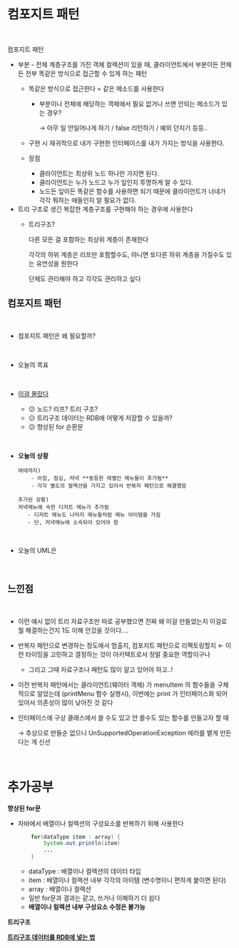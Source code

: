 <br/>


# 컴포지트 패턴

<br/>

컴포지트 패턴 

- 부분 - 전체 계층구조를 가진 객체 컬렉션이 있을 때, 클라이언트에서 부분이든 전체든 전부 똑같은 방식으로 접근할 수 있게 하는 패턴
    - 똑같은 방식으로 접근한다 = 같은 메소드를 사용한다
        - 부분이나 전체에 해당하는 객체에서 필요 없거나 쓰면 안되는 메소드가 있는 경우?
            
            → 아무 일 안일어나게 하기 / false 리턴하기 / 예외 던지기 등등.. 
            
    - 구현 시 재귀적으로 내가 구현한 인터페이스를 내가 가지는 방식을 사용한다.
    - 장점
        - 클라이언트는 최상위 노드 하나만 가지면 된다.
        - 클라이언트는 누가 노드고 누가 잎인지 투명하게 알 수 있다.
        - 노드든 잎이든 똑같은 함수를 사용하면 되기 때문에 클라이언트가 너네가 각각 뭐하는 애들인지 알 필요가 없다.
- 트리 구조로 생긴 복잡한 계층구조를 구현해야 하는 경우에 사용한다
    - 트리구조?
        
        다른 모든 걸 포함하는 최상위 계층이 존재한다
        
        각각의 하위 계층은 리프만 포함할수도, 아니면 또다른 하위 계층을 가질수도 있는 유연성을 원한다
        
        단체도 관리해야 하고 각각도 관리하고 싶다 
        



## 컴포지트 패턴

<br/>

- 컴포지트 패턴은 왜 필요할까?



<br/>

- 오늘의 목표 
    > 
    

<br/>

- [이걸 몰랐다](#추가공부)  

    - :confused: 노드? 리프? 트리 구조?
    - :confused: 트리구조 데이터는 RDB에 어떻게 저장할 수 있을까?
    - :confused: 향상된 for 순환문



<br/>


- **오늘의 상황**
    ```
    여태까지)
        - 아침, 점심, 저녁 **동등한 레벨인 메뉴들이 추가됨**
        - 각각 별도의 컬렉션을 가지고 있어서 반복자 패턴으로 해결했음
    ``` 

     ```
    추가된 상황) 
    저녁메뉴에 속한 디저트 메뉴가 추가됨
        - 디저트 메뉴도 나머지 메뉴들처럼 메뉴 아이템을 가짐
        - 단, 저녁메뉴에 소속되어 있어야 함
    ``` 


<br/>

- 오늘의 UML은 


<br/>



## 느낀점

<br/>

- 이런 예시 없이 트리 자료구조만 따로 공부했으면 진짜 왜 이걸 만들었는지 이걸로 뭘 해결하는건지 1도 이해 안갔을 것이다....
- 반복자 패턴으로 변경하는 정도에서 멈출지, 컴포지트 패턴으로 리팩토링할지 ← 이런 타이밍을 고민하고 결정하는 것이 아키텍트로서 정말 중요한 역할이구나
    - 그리고 그때 자료구조나 패턴도 많이 알고 있어야 하고..!

- 이전 반복자 패턴에서는 클라이언트(웨이터 객체) 가 menuItem 의 함수들을 구체적으로 알았는데 (printMenu 함수 실행시), 이번에는 print 가 인터페이스화 되어 있어서 의존성이 많이 낮아진 것 같다

- 인터페이스에 구상 클래스에서 쓸 수도 있고 안 쓸수도 있는 함수를 만들고자 할 때 
    
    → 추상으로 만들순 없으니 UnSupportedOperationException 에러를 뱉게 만든다는 게 신선

    <br/>


# 추가공부

**향상된 for문**
- 자바에서 배열이나 컬렉션의 구성요소를 반복하기 위해 사용한다 
    ```java
        for(dataType item : array) {
            System.out.println(item)
            ...
        }
    ```
    - dataType : 배열이나 컬렉션의 데이터 타입
    - item : 배열이나 컬렉션 내부 각각의 아이템 (변수명이니 편하게 붙이면 된다)
    - array : 배열이나 컬렉션 
    - 일반 for문과 결과는 같고, 쓰거나 이해하기 더 쉽다 
    - **배열이나 컬렉션 내부 구성요소 수정은 불가능**

**트리구조**

**[트리구조 데이터를 RDB에 넣는 법]()**
